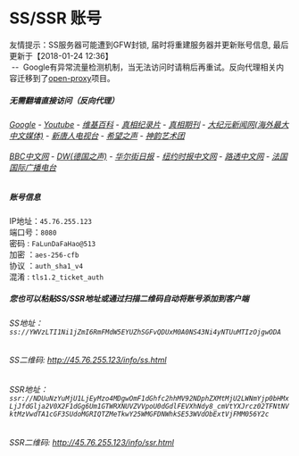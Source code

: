 # SS/SSR 账号 

友情提示：SS服务器可能遭到GFW封锁, 届时将重建服务器并更新账号信息, 最后更新于【2018-01-24 12:36】
<br/>&nbsp;--&nbsp; Google有异常流量检测机制，当无法访问时请稍后再重试。反向代理相关内容迁移到了[open-proxy](https://github.com/gfw-breaker/open-proxy)项目。

#####  无需翻墙直接访问（反向代理）
######  [Google](http://45.76.255.123:8888/search?q=425事件) - [Youtube](http://45.76.255.123:8700/results?search_query=器官) - [维基百科](http://45.76.255.123:8100/wiki/喬高-麥塔斯調查報告) - [真相纪录片](http://45.76.255.123/videos) - [真相期刊](http://45.76.255.123/display.aspx?category_id=3&zhuanti_id=2) - [大纪元新闻网(海外最大中文媒体)](http://45.76.255.123/gb/nsc413.htm) - [新唐人电视台](http://45.76.255.123:8000/xtr/gb/prog204.html) - [希望之声](http://45.76.255.123:8200) - [神韵艺术团](http://45.76.255.123:8000/xtr/gb/prog673.html)<br/> <br/> [BBC中文网](http://45.76.255.123:9100/zhongwen) - [DW(德国之声)](http://45.76.255.123:9200/zh/在线报导/s-9058?&zhongwen=simp) - [华尔街日报](http://45.76.255.123:9300) - [纽约时报中文网](http://45.76.255.123:9400) - [路透中文网](http://45.76.255.123:9500/)  - [法国国际广播电台](http://45.76.255.123:9600/)

##### 账号信息
IP地址：`45.76.255.123`  
端口号：`8080`  
密码  : `FaLunDaFaHao@513`  
加密  ：`aes-256-cfb`  
协议  ：`auth_sha1_v4`  
混淆  : `tls1.2_ticket_auth`  

##### 您也可以粘贴SS/SSR地址或通过扫描二维码自动将账号添加到客户端

######  SS地址： `ss://YWVzLTI1Ni1jZmI6RmFMdW5EYUZhSGFvQDUxM0A0NS43Ni4yNTUuMTIzOjgwODA`   
######  SS二维码:  <a href="http://45.76.255.123/info/ss.html" target="_blank">http://45.76.255.123/info/ss.html</a>

######  SSR地址： `ssr://NDUuNzYuMjU1LjEyMzo4MDgwOmF1dGhfc2hhMV92NDphZXMtMjU2LWNmYjp0bHMxLjJfdGlja2V0X2F1dGg6Um1GTWRXNUVZVVpoU0dGdlFEVXhNdy8_cmVtYXJrcz02TFNtNVktMzVwdTA1cGF3SUdoMGRIQTZMeTkwY25WMGFDNWhkSE53WVdObExtVjFMM056Y2c`     
######  SSR二维码:  <a href="http://45.76.255.123/info/ssr.html" target="_blank">http://45.76.255.123/info/ssr.html</a>


